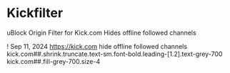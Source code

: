 # Kickfilter
uBlock Origin Filter for Kick.com
Hides offline followed channels


! Sep 11, 2024 https://kick.com hide offline followed channels
kick.com##.shrink.truncate.text-sm.font-bold.leading-\[1\.2\].text-grey-700
kick.com##.fill-grey-700.size-4
